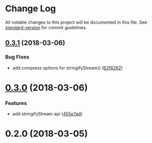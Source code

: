 # Change Log

All notable changes to this project will be documented in this file. See [standard-version](https://github.com/conventional-changelog/standard-version) for commit guidelines.

<a name="0.3.1"></a>
## [0.3.1](https://github.com/jgranstrom/zipson-stream/compare/v0.3.0...v0.3.1) (2018-03-06)


### Bug Fixes

* add compress options for stringifyStream() ([62f8262](https://github.com/jgranstrom/zipson-stream/commit/62f8262))



<a name="0.3.0"></a>
# [0.3.0](https://github.com/jgranstrom/zipson-stream/compare/v0.2.0...v0.3.0) (2018-03-06)


### Features

* add stringifyStream api ([455e7ad](https://github.com/jgranstrom/zipson-stream/commit/455e7ad))



<a name="0.2.0"></a>
# 0.2.0 (2018-03-05)
